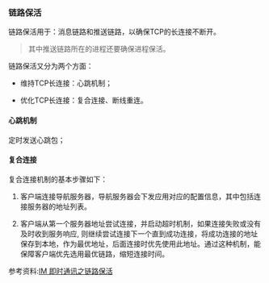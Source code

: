 ### 链路保活

链路保活用于：消息链路和推送链路，以确保TCP的长连接不断开。

> 其中推送链路所在的进程还要确保进程保活。

链路保活又分为两个方面：

- 维持TCP长连接：心跳机制；

- 优化TCP长连接：复合连接、断线重连。

#### 心跳机制

定时发送心跳包；

#### 复合连接

复合连接机制的基本步骤如下：

1. 客户端连接导航服务器，导航服务器会下发应用对应的配置信息，其中包括连接服务器的地址列表。

2. 客户端从第一个服务器地址尝试连接，并启动超时机制，如果连接失败或没有及时收到服务响应, 则继续尝试连接下一个直到成功连接，将成功连接的地址保存到本地，作为最优地址，后面连接时优先使用此地址。通过这种机制，能保障客户端优先选用最优链路，缩短连接时间。



参考资料:[IM 即时通讯之链路保活](https://www.cnblogs.com/yangtongchao/p/10654424.html)